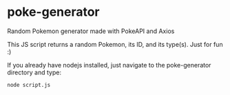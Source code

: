 # poke-generator
Random Pokemon generator made with PokeAPI and Axios

This JS script returns a random Pokemon, its ID, and its type(s). Just for fun :)

If you already have nodejs installed, just navigate to the poke-generator directory and type:
```
node script.js
```
